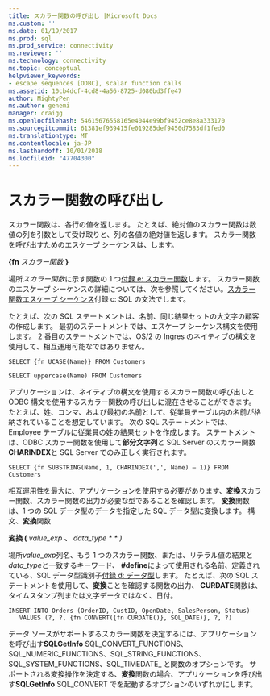 ```yaml
---
title: スカラー関数の呼び出し |Microsoft Docs
ms.custom: ''
ms.date: 01/19/2017
ms.prod: sql
ms.prod_service: connectivity
ms.reviewer: ''
ms.technology: connectivity
ms.topic: conceptual
helpviewer_keywords:
- escape sequences [ODBC], scalar function calls
ms.assetid: 10cb4dcf-4cd8-4a56-8725-d080bd3ffe47
author: MightyPen
ms.author: genemi
manager: craigg
ms.openlocfilehash: 54615676558165e4044e99bf9452ce8e8a333170
ms.sourcegitcommit: 61381ef939415fe019285def9450d7583df1fed0
ms.translationtype: MT
ms.contentlocale: ja-JP
ms.lasthandoff: 10/01/2018
ms.locfileid: "47704300"
---
```

# <a name="scalar-function-calls"></a>スカラー関数の呼び出し
スカラー関数は、各行の値を返します。 たとえば、絶対値のスカラー関数は数値の列を引数として受け取りと、列の各値の絶対値を返します。 スカラー関数を呼び出すためのエスケープ シーケンスは、します。  
  
 **{fn** *スカラー関数* **}**  
  
 場所*スカラー関数*に示す関数の 1 つ[付録 e: スカラー関数](../../../odbc/reference/appendixes/appendix-e-scalar-functions.md)します。 スカラー関数のエスケープ シーケンスの詳細については、次を参照してください。[スカラー関数エスケープ シーケンス](../../../odbc/reference/appendixes/scalar-function-escape-sequence.md)付録 c: SQL の文法でします。  
  
 たとえば、次の SQL ステートメントは、名前、同じ結果セットの大文字の顧客の作成します。 最初のステートメントでは、エスケープ シーケンス構文を使用します。 2 番目のステートメントでは、OS/2 の Ingres のネイティブの構文を使用して、相互運用可能なではありません。  
  
```  
SELECT {fn UCASE(Name)} FROM Customers  
  
SELECT uppercase(Name) FROM Customers  
```  
  
 アプリケーションは、ネイティブの構文を使用するスカラー関数の呼び出しと ODBC 構文を使用するスカラー関数の呼び出しに混在させることができます。 たとえば、姓、コンマ、および最初の名前として、従業員テーブル内の名前が格納されていることを想定しています。 次の SQL ステートメントでは、Employee テーブルに従業員の姓の結果セットを作成します。 ステートメントは、ODBC スカラー関数を使用して**部分文字列**と SQL Server のスカラー関数**CHARINDEX**と SQL Server でのみ正しく実行されます。  
  
```  
SELECT {fn SUBSTRING(Name, 1, CHARINDEX(',', Name) – 1)} FROM Customers  
```  
  
 相互運用性を最大に、アプリケーションを使用する必要があります、**変換**スカラー関数、スカラー関数の出力が必要な型であることを確認します。 **変換**関数は、1 つの SQL データ型のデータを指定した SQL データ型に変換します。 構文、**変換**関数  
  
 **変換 (** *value_exp* **、** *data_type * * *)**  
  
 場所*value_exp*列名、もう 1 つのスカラー関数、または、リテラル値の結果と*data_type*と一致するキーワード、 **#define**によって使用される名前、定義されている、SQL データ型識別子[付録 d: データ型](../../../odbc/reference/appendixes/appendix-d-data-types.md)します。 たとえば、次の SQL ステートメントを使用して、**変換**ことを確認する関数の出力、 **CURDATE**関数は、タイムスタンプ列または文字データではなく、日付。  
  
```  
INSERT INTO Orders (OrderID, CustID, OpenDate, SalesPerson, Status)  
   VALUES (?, ?, {fn CONVERT({fn CURDATE()}, SQL_DATE)}, ?, ?)  
```  
  
 データ ソースがサポートするスカラー関数を決定するには、アプリケーションを呼び出す**SQLGetInfo** SQL_CONVERT_FUNCTIONS、SQL_NUMERIC_FUNCTIONS、SQL_STRING_FUNCTIONS、SQL_SYSTEM_FUNCTIONS、SQL_TIMEDATE_ と関数のオプションです。 サポートされる変換操作を決定する、**変換**関数の場合、アプリケーションを呼び出す**SQLGetInfo** SQL_CONVERT でを起動するオプションのいずれかにします。
